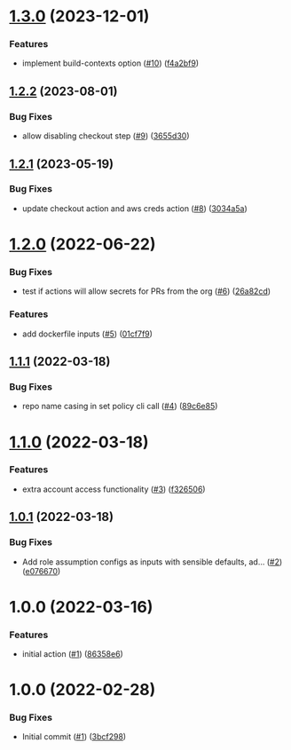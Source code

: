 # [1.3.0](https://github.com/catalystsquad/action-build-push-image-ecr/compare/v1.2.2...v1.3.0) (2023-12-01)


### Features

* implement build-contexts option ([#10](https://github.com/catalystsquad/action-build-push-image-ecr/issues/10)) ([f4a2bf9](https://github.com/catalystsquad/action-build-push-image-ecr/commit/f4a2bf9dd82831667f5743e92f0e97b9a98e70da))

## [1.2.2](https://github.com/catalystsquad/action-build-push-image-ecr/compare/v1.2.1...v1.2.2) (2023-08-01)


### Bug Fixes

* allow disabling checkout step ([#9](https://github.com/catalystsquad/action-build-push-image-ecr/issues/9)) ([3655d30](https://github.com/catalystsquad/action-build-push-image-ecr/commit/3655d306862ace2bedf1d564a518c655646d3336))

## [1.2.1](https://github.com/catalystsquad/action-build-push-image-ecr/compare/v1.2.0...v1.2.1) (2023-05-19)


### Bug Fixes

* update checkout action and aws creds action ([#8](https://github.com/catalystsquad/action-build-push-image-ecr/issues/8)) ([3034a5a](https://github.com/catalystsquad/action-build-push-image-ecr/commit/3034a5a73d72f8671e2aaa66d150bd2d6a020d54))

# [1.2.0](https://github.com/catalystsquad/action-build-push-image-ecr/compare/v1.1.1...v1.2.0) (2022-06-22)


### Bug Fixes

* test if actions will allow secrets for PRs from the org ([#6](https://github.com/catalystsquad/action-build-push-image-ecr/issues/6)) ([26a82cd](https://github.com/catalystsquad/action-build-push-image-ecr/commit/26a82cd390ff573504f4782f3199a67434e3d7db))


### Features

* add dockerfile inputs ([#5](https://github.com/catalystsquad/action-build-push-image-ecr/issues/5)) ([01cf7f9](https://github.com/catalystsquad/action-build-push-image-ecr/commit/01cf7f93309007cfa43b52eaf821bd8a8437de26))

## [1.1.1](https://github.com/catalystsquad/action-build-push-image-ecr/compare/v1.1.0...v1.1.1) (2022-03-18)


### Bug Fixes

* repo name casing in set policy cli call ([#4](https://github.com/catalystsquad/action-build-push-image-ecr/issues/4)) ([89c6e85](https://github.com/catalystsquad/action-build-push-image-ecr/commit/89c6e8597ebf18492464611d289eca8e71702a7e))

# [1.1.0](https://github.com/catalystsquad/action-build-push-image-ecr/compare/v1.0.1...v1.1.0) (2022-03-18)


### Features

* extra account access functionality ([#3](https://github.com/catalystsquad/action-build-push-image-ecr/issues/3)) ([f326506](https://github.com/catalystsquad/action-build-push-image-ecr/commit/f326506dbc07dd6399568c86eb5cd6643cdd9e8b))

## [1.0.1](https://github.com/catalystsquad/action-build-push-image-ecr/compare/v1.0.0...v1.0.1) (2022-03-18)


### Bug Fixes

* Add role assumption configs as inputs with sensible defaults, ad… ([#2](https://github.com/catalystsquad/action-build-push-image-ecr/issues/2)) ([e076670](https://github.com/catalystsquad/action-build-push-image-ecr/commit/e076670ee5ff7e8c80fed0c07c86f0204c3b6e71))

# 1.0.0 (2022-03-16)


### Features

* initial action ([#1](https://github.com/catalystsquad/action-build-push-image-ecr/issues/1)) ([86358e6](https://github.com/catalystsquad/action-build-push-image-ecr/commit/86358e6ce3671986feaec55de92b25c92efe81e5))

# 1.0.0 (2022-02-28)


### Bug Fixes

* Initial commit ([#1](https://github.com/catalystsquad/action-composite-action-template/issues/1)) ([3bcf298](https://github.com/catalystsquad/action-composite-action-template/commit/3bcf298630471c46d9f9a1f3a24c2c15342e1855))
